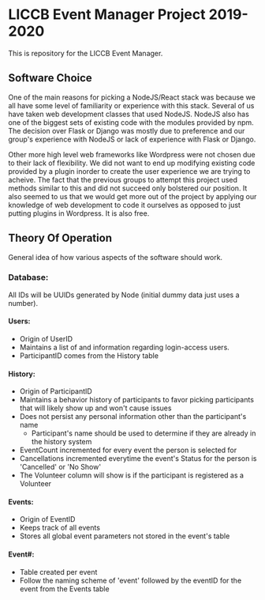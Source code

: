 # LICCB Event Manager Project 2019-2020
This is repository for the LICCB Event Manager.

## Software Choice
One of the main reasons for picking a NodeJS/React stack was because we all have some level of familiarity or experience with this stack.  Several of us have taken web development classes that used NodeJS.  NodeJS also has one of the biggest sets of existing code with the modules provided by npm.  The decision over Flask or Django was mostly due to preference and our group's experience with NodeJS or lack of experience with Flask or Django.

Other more high level web frameworks like Wordpress were not chosen due to their lack of flexibility.  We did not want to end up modifying existing code provided by a plugin inorder to create the user experience we are trying to acheive.  The fact that the previous groups to attempt this project used methods similar to this and did not succeed only bolstered our position.  It also seemed to us that we would get more out of the project by applying our knowledge of web development to code it ourselves as opposed to just putting plugins in Wordpress.  It is also free.

## Theory Of Operation
General idea of how various aspects of the software should work.

### Database:
All IDs will be UUIDs generated by Node (initial dummy data just uses a number).

#### Users:
* Origin of UserID
* Maintains a list of and information regarding login-access users.
* ParticipantID comes from the History table

#### History:
* Origin of ParticipantID
* Maintains a behavior history of participants to favor picking participants that will likely show up and won't cause issues
* Does not persist any personal information other than the participant's name
  * Participant's name should be used to determine if they are already in the history system
* EventCount incremented for every event the person is selected for
* Cancellations incremented everytime the event's Status for the person is 'Cancelled' or 'No Show'
* The Volunteer column will show is if the participant is registered as a Volunteer

#### Events:
* Origin of EventID
* Keeps track of all events
* Stores all global event parameters not stored in the event's table

#### Event#:
* Table created per event
* Follow the naming scheme of 'event' followed by the eventID for the event from the Events table